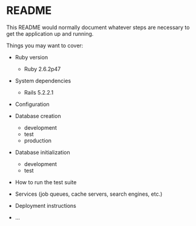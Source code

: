 # README

This README would normally document whatever steps are necessary to get the
application up and running.

Things you may want to cover:

* Ruby version
  - Ruby 2.6.2p47

* System dependencies
  - Rails 5.2.2.1

* Configuration

* Database creation
  - development
  - test
  - production

* Database initialization
  - development
  - test

* How to run the test suite

* Services (job queues, cache servers, search engines, etc.)

* Deployment instructions

* ...
